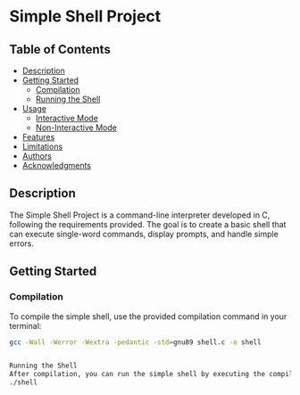 # Simple Shell Project

## Table of Contents
- [Description](#description)
- [Getting Started](#getting-started)
  - [Compilation](#compilation)
  - [Running the Shell](#running-the-shell)
- [Usage](#usage)
  - [Interactive Mode](#interactive-mode)
  - [Non-Interactive Mode](#non-interactive-mode)
- [Features](#features)
- [Limitations](#limitations)
- [Authors](#authors)
- [Acknowledgments](#acknowledgments)

## Description
The Simple Shell Project is a command-line interpreter developed in C, 
following the requirements provided. The goal is to create a basic shell that can execute single-word commands,
 display prompts, and handle simple errors.

## Getting Started

### Compilation
To compile the simple shell, use the provided compilation command in your terminal:

```bash
gcc -Wall -Werror -Wextra -pedantic -std=gnu89 shell.c -o shell


Running the Shell
After compilation, you can run the simple shell by executing the compiled executable:
./shell
